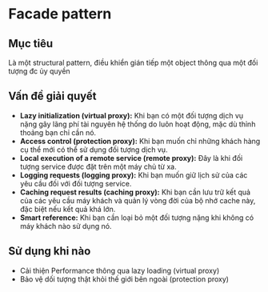 # Facade pattern
## Mục tiêu
Là một structural pattern, điều khiển gián tiếp một object thông qua một đối tượng đc ủy quyền 
## Vấn đề giải quyết
* **Lazy initialization (virtual proxy):** Khi bạn có một đối tượng dịch vụ nặng gây lãng phí tài nguyên hệ thống do luôn hoạt động, mặc dù thỉnh thoảng bạn chỉ cần nó.
* **Access control (protection proxy):** Khi bạn muốn chỉ những khách hàng cụ thể mới có thể sử dụng đối tượng dịch vụ.
* **Local execution of a remote service (remote proxy):** Đây là khi đối tượng service được đặt trên một máy chủ từ xa.
* **Logging requests (logging proxy):** Khi bạn muốn giữ lịch sử của các yêu cầu đối với đối tượng service.
* **Caching request results (caching proxy):** Khi bạn cần lưu trữ kết quả của các yêu cầu máy khách và quản lý vòng đời của bộ nhớ cache này, đặc biệt nếu kết quả khá lớn.
* **Smart reference:** Khi bạn cần loại bỏ một đối tượng nặng khi không có máy khách nào sử dụng nó.
## Sử dụng khi nào
* Cải thiện Performance thông qua lazy loading (virtual proxy)
* Bảo vệ dối tượng thật khỏi thế giới bên ngoài (protection proxy)